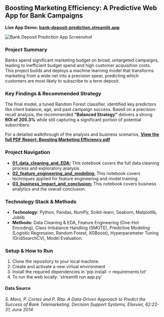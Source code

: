 ## **Boosting Marketing Efficiency: A Predictive Web App for Bank Campaigns**

**Live App Demo:** [**bank-deposit-prediction.streamlit.app**](https://thisishan-bank-deposit-prediction.streamlit.app/)


![Bank Deposit Prediction App Screenshot](../bank-deposit/app_screenshot.png)

### **Project Summary**
Banks spend significant marketing budget on broad, untargeted campaigns, leading to inefficient budget spend and high customer acquisition costs. This project builds and deploys a machine learning model that transforms marketing from a wide net into a precision spear, predicting which customers are most likely to subscribe to a term deposit.

### **Key Findings & Recommended Strategy**
The final model, a tuned Random Forest classifier, identified key predictors like client balance, age, and past campaign success. Based on a precision-recall analysis, the recommended **"Balanced Strategy"** delivers a strong **ROI of 205.3%** while still capturing a significant portion of potential subscribers.

For a detailed walkthrough of the analysis and business scenarios, 
[**View the full PDF Report: Boosting Marketing Efficiency.pdf**](./Boosting%20Marketing%20Efficiency.pdf)

### **Project Navigation**
- [**01_data_cleaning_and_EDA:**](./notebooks/01_data_cleaning_and_EDA.ipynb) This notebook covers the full data cleaning process and exploratory analysis. 
- [**02_feature_engineering_and_modeling:**](./notebooks/02_feature_engineering_and_modeling.ipynb) This notebook covers techniques applied for feature engineering and model training.
- [**03_business_impact_and_conclusion:**](./notebooks/03_business_impact_and_conclusion.ipynb) This notebook covers business analytics and the overall conclusion.

### **Technology Stack & Methods**
- **Technology:** Python, Pandas, NumPy, Scikit-learn, Seaborn, Matplotlib, Joblib
- **Methods:** Data Cleaning & EDA, Feature Engineering (One-Hot Encoding), Class Imbalance Handling (SMOTE), Predictive Modeling (Logistic Regression, Random Forest, XGBoost), Hyperparameter Tuning (GridSearchCV), Model Evaluation.

### **Setup & How to Run**
1. Clone the repository to your local machine.
2. Create and activate a new virtual environment
3. Install the required dependencies in 'pip install -r requirements.txt'
4. To run the web locally: 'streamlit run app.py'

#### Data Source
*S. Moro, P. Cortez and P. Rita. A Data-Driven Approach to Predict the Success of Bank Telemarketing. Decision Support Systems, Elsevier, 62:22-31, June 2014*